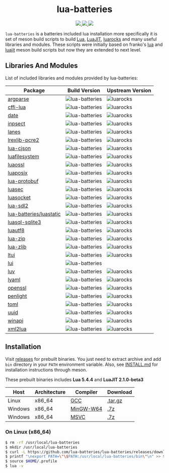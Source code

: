 <h1 align="center">lua-batteries</h1>

<p align="center">
  <a href="https://github.com/lua-batteries/lua-batteries">
    <img src="https://img.shields.io/github/downloads/lua-batteries/lua-batteries/total?style=flat-square">
  </a>
  <a href="https://github.com/lua-batteries/lua-batteries/blob/main/LICENSE">
    <img src="https://img.shields.io/github/license/lua-batteries/lua-batteries?style=flat-square">
  </a>
  <a href="https://github.com/lua-batteries/lua-batteries">
    <img src="https://img.shields.io/github/repo-size/lua-batteries/lua-batteries?logo=github&style=flat-square">
  </a>
</p>

`lua-batteries` is a batteries included lua installation more specifically it is set of meson build scripts to build [Lua](https://www.lua.org), [LuaJIT](https://luajit.org), [luarocks](https://github.com/luarocks/luarocks) and many useful libraries and modules. These scripts were initially based on franko's [lua](https://github.com/franko/lua) and [luajit](https://github.com/franko/luajit) meson build scripts but now they are extended to next level.

## Libraries And Modules

List of included libraries and modules provided by lua-batteries:

| Package                                                               | Build Version                                                                                            | Upstream Version                                                                               |
|-----------------------------------------------------------------------|----------------------------------------------------------------------------------------------------------|------------------------------------------------------------------------------------------------|
| [argparse](https://github.com/luarocks/argparse)                      | ![lua-batteries](https://img.shields.io/badge/lua--batteries-v0.7.1--1-brightgreen?style=flat-square)    | ![luarocks](https://img.shields.io/luarocks/v/argparse/argparse?style=flat-square)             |
| [cffi-lua](https://github.com/q66/cffi-lua)                           | ![lua-batteries](https://img.shields.io/badge/lua--batteries-v0.2.3--1-brightgreen?style=flat-square)    | ![luarocks](https://img.shields.io/luarocks/v/q66/cffi-lua?style=flat-square)                  |
| [date](https://github.com/Tieske/date)                                | ![lua-batteries](https://img.shields.io/badge/lua--batteries-v2.2--2-brightgreen?style=flat-square)      | ![luarocks](https://img.shields.io/luarocks/v/tieske/date?style=flat-square)                   |
| [inpsect](https://github.com/kikito/inspect.lua)                      | ![lua-batteries](https://img.shields.io/badge/lua--batteries-v3.1.3--0-brightgreen?style=flat-square)    | ![luarocks](https://img.shields.io/luarocks/v/kikito/inspect?style=flat-square)                |
| [lanes](https://github.com/LuaLanes/lanes)                            | ![lua-batteries](https://img.shields.io/badge/lua--batteries-v3.16.0--0-brightgreen?style=flat-square)   | ![luarocks](https://img.shields.io/luarocks/v/benoitgermain/lanes?style=flat-square)           |
| [lrexlib-pcre2](https://github.com/rrthomas/lrexlib)                  | ![lua-batteries](https://img.shields.io/badge/lua--batteries-v2.9.1--1-brightgreen?style=flat-square)    | ![luarocks](https://img.shields.io/luarocks/v/rrt/lrexlib-pcre2?style=flat-square)             |
| [lua-cjson](https://github.com/openresty/lua-cjson)                   | ![lua-batteries](https://img.shields.io/badge/lua--batteries-v2.1.0.12--1-brightgreen?style=flat-square) | ![luarocks](https://img.shields.io/luarocks/v/openresty/lua-cjson?style=flat-square)           |
| [luafilesystem](https://github.com/lunarmodules/luafilesystem)        | ![lua-batteries](https://img.shields.io/badge/lua--batteries-v1.8.0--1-brightgreen?style=flat-square)    | ![luarocks](https://img.shields.io/luarocks/v/hisham/luafilesystem?style=flat-square)          |
| [luaossl](https://github.com/wahern/luaossl)                          | ![lua-batteries](https://img.shields.io/badge/lua--batteries-v20220711--0-brightgreen?style=flat-square) | ![luarocks](https://img.shields.io/luarocks/v/daurnimator/luaossl?style=flat-square)           |
| [luaposix](https://github.com/luaposix/luaposix)                      | ![lua-batteries](https://img.shields.io/badge/lua--batteries-v36.1--1-brightgreen?style=flat-square)     | ![luarocks](https://img.shields.io/luarocks/v/gvvaughan/luaposix?style=flat-square)            |
| [lua-protobuf](https://github.com/starwing/lua-protobuf)              | ![lua-batteries](https://img.shields.io/badge/lua--batteries-v0.4.2--1-brightgreen?style=flat-square)    | ![luarocks](https://img.shields.io/luarocks/v/xavier-wang/lua-protobuf?style=flat-square)      |
| [luasec](https://github.com/brunoos/luasec)                           | ![lua-batteries](https://img.shields.io/badge/lua--batteries-v1.3.0--1-brightgreen?style=flat-square)    | ![luarocks](https://img.shields.io/luarocks/v/brunoos/luasec?style=flat-square)                |
| [luasocket](https://github.com/lunarmodules/luasocket)                | ![lua-batteries](https://img.shields.io/badge/lua--batteries-v3.1.0--1-brightgreen?style=flat-square)    | ![luarocks](https://img.shields.io/luarocks/v/lunarmodules/luasocket?style=flat-square)        |
| [lua-sdl2](https://github.com/Tangent128/luasdl2)                     | ![lua-batteries](https://img.shields.io/badge/lua--batteries-v2.0.5--6-brightgreen?style=flat-square)    | ![luarocks](https://img.shields.io/luarocks/v/tangent128/lua-sdl2?style=flat-square)           |
| [lua-batteries/luastatic](https://github.com/lua-batteries/luastatic) | ![lua-batteries](https://img.shields.io/badge/lua--batteries-scm--1-brightgreen?style=flat-square)       | ![luarocks](https://img.shields.io/luarocks/v/ers35/luastatic?style=flat-square)               |
| [luasql-sqlite3](https://github.com/lunarmodules/luasql)              | ![lua-batteries](https://img.shields.io/badge/lua--batteries-v2.6.0--1-brightgreen?style=flat-square)    | ![luarocks](https://img.shields.io/luarocks/v/tomasguisasola/luasql-sqlite3?style=flat-square) |
| [luautf8](https://github.com/starwing/luautf8)                        | ![lua-batteries](https://img.shields.io/badge/lua--batteries-v0.1.5--2-brightgreen?style=flat-square)    | ![luarocks](https://img.shields.io/luarocks/v/xavier-wang/luautf8?style=flat-square)           |
| [lua-zip](https://github.com/brimworks/lua-zip)                       | ![lua-batteries](https://img.shields.io/badge/lua--batteries-v0.2--0-brightgreen?style=flat-square)      | ![luarocks](https://img.shields.io/luarocks/v/brimworks/lua-zip?style=flat-square)             |
| [lua-zlib](https://github.com/brimworks/lua-zlib)                     | ![lua-batteries](https://img.shields.io/badge/lua--batteries-v1.2--2-brightgreen?style=flat-square)      | ![luarocks](https://img.shields.io/luarocks/v/brimworks/lua-zlib?style=flat-square)            |
| [ltui](https://github.com/tboox/ltui)                                 | ![lua-batteries](https://img.shields.io/badge/lua--batteries-v2.7--1-brightgreen?style=flat-square)      | ![luarocks](https://img.shields.io/luarocks/v/waruqi/ltui?style=flat-square)                   |
| [lui](https://github.com/zhaozg/lui)                                  | ![lua-batteries](https://img.shields.io/badge/lua--batteries-scm--0-brightgreen?style=flat-square)       |                                                                                                |
| [luv](https://github.com/luvit/luv)                                   | ![lua-batteries](https://img.shields.io/badge/lua--batteries-v1.44.2--1-brightgreen?style=flat-square)   | ![luarocks](https://img.shields.io/luarocks/v/creationix/luv?style=flat-square)                |
| [lyaml](https://github.com/gvvaughan/lyaml)                           | ![lua-batteries](https://img.shields.io/badge/lua--batteries-v6.2.8--1-brightgreen?style=flat-square)    | ![luarocks](https://img.shields.io/luarocks/v/gvvaughan/lyaml?style=flat-square)               |
| [openssl](https://github.com/zhaozg/lua-openssl)                      | ![lua-batteries](https://img.shields.io/badge/lua--batteries-v0.8.3--1-brightgreen?style=flat-square)    | ![luarocks](https://img.shields.io/luarocks/v/zhaozg/openssl?style=flat-square)                |
| [penlight](https://github.com/lunarmodules/Penlight)                  | ![lua-batteries](https://img.shields.io/badge/lua--batteries-v1.13.1--1-brightgreen?style=flat-square)   | ![luarocks](https://img.shields.io/luarocks/v/tieske/penlight?style=flat-square)               |
| [toml](https://github.com/LebJe/toml.lua)                             | ![lua-batteries](https://img.shields.io/badge/lua--batteries-v0.3.0--0-brightgreen?style=flat-square)    | ![luarocks](https://img.shields.io/luarocks/v/LebJe/toml?style=flat-square)                    |
| [uuid](https://github.com/Tieske/uuid)                                | ![lua-batteries](https://img.shields.io/badge/lua--batteries-v0.3--1-brightgreen?style=flat-square)      | ![luarocks](https://img.shields.io/luarocks/v/tieske/uuid?style=flat-square)                   |
| [winapi](https://github.com/stevedonovan/winapi)                      | ![lua-batteries](https://img.shields.io/badge/lua--batteries-v1.4.2--1-brightgreen?style=flat-square)    | ![luarocks](https://img.shields.io/luarocks/v/steved/winapi?style=flat-square)                 |
| [xml2lua](https://github.com/manoelcampos/xml2lua)                    | ![lua-batteries](https://img.shields.io/badge/lua--batteries-v1.5--2-brightgreen?style=flat-square)      | ![luarocks](https://img.shields.io/luarocks/v/manoelcampos/xml2lua?style=flat-square)          |

## Installation

Visit [releases](https://github.com/lua-batteries/lua-batteries/releases) for prebuilt binaries. You just need to extract archive and add `bin` directory in your `PATH` environment variable. Also, see [INSTALL.md](https://github.com/lua-batteries/lua-batteries/blob/main/INSTALL.md) for installation instructions through meson. 

These prebuilt binaries includes **Lua 5.4.4** and **LuaJIT 2.1.0-beta3**

| Host    | Architecture | Compiler                                                                                                                                                                  | Download                                                                                                                                |
|---------|--------------|---------------------------------------------------------------------------------------------------------------------------------------------------------------------------|-----------------------------------------------------------------------------------------------------------------------------------------|
| Linux   | x86_64       | [GCC](https://gcc.gnu.org)                                                                                                                                                | [.tar.gz](https://github.com/lua-batteries/lua-batteries/releases/download/v0.5.4/lua-batteries-v0.5.4-x86_64-unknown-linux-gnu.tar.gz) |
| Windows | x86_64       | [MinGW-W64](https://github.com/brechtsanders/winlibs_mingw/releases/download/12.2.0-15.0.7-10.0.0-ucrt-r4/winlibs-x86_64-posix-seh-gcc-12.2.0-mingw-w64ucrt-10.0.0-r4.7z) | [.7z](https://github.com/lua-batteries/lua-batteries/releases/download/v0.5.4/lua-batteries-v0.5.4-x86_64-w64-mingw32.7z)               |
| Windows | x86_64       | [MSVC](https://visualstudio.microsoft.com)                                                                                                                                | [.7z](https://github.com/lua-batteries/lua-batteries/releases/download/v0.5.4/lua-batteries-v0.5.4-x86_64-pc-windows-msvc.7z)           |

### On Linux (x86_64)

```bash
$ rm -rf /usr/local/lua-batteries
$ mkdir /usr/local/lua-batteries
$ curl -L https://github.com/lua-batteries/lua-batteries/releases/download/v0.5.4/lua-batteries-v0.5.4-x86_64-unknown-linux-gnu.tar.gz | tar xzC /usr/local/lua-batteries
$ printf "\nexport PATH=\"\$PATH:/usr/local/lua-batteries/bin\"\n" >> $HOME/.profile
$ source $HOME/.profile
$ lua -v
```
